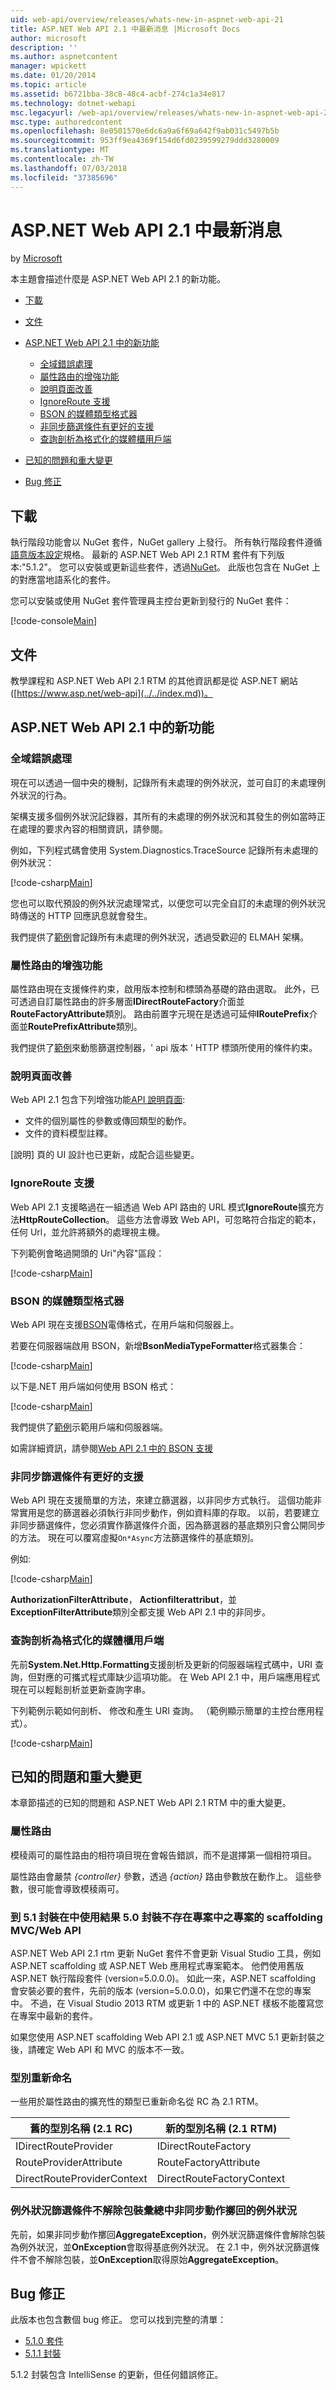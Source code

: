 ```yaml
---
uid: web-api/overview/releases/whats-new-in-aspnet-web-api-21
title: ASP.NET Web API 2.1 中最新消息 |Microsoft Docs
author: microsoft
description: ''
ms.author: aspnetcontent
manager: wpickett
ms.date: 01/20/2014
ms.topic: article
ms.assetid: b6721bba-38c8-48c4-acbf-274c1a34e817
ms.technology: dotnet-webapi
msc.legacyurl: /web-api/overview/releases/whats-new-in-aspnet-web-api-21
msc.type: authoredcontent
ms.openlocfilehash: 8e0501570e6dc6a9a6f69a642f9ab031c5497b5b
ms.sourcegitcommit: 953ff9ea4369f154d6fd0239599279ddd3280009
ms.translationtype: MT
ms.contentlocale: zh-TW
ms.lasthandoff: 07/03/2018
ms.locfileid: "37385696"
---
```

<a name="whats-new-in-aspnet-web-api-21"></a>ASP.NET Web API 2.1 中最新消息
====================
by [Microsoft](https://github.com/microsoft)

本主題會描述什麼是 ASP.NET Web API 2.1 的新功能。

- [下載](#download)
- [文件](#documentation)
- [ASP.NET Web API 2.1 中的新功能](#new-features)

    - [全域錯誤處理](#global-error)
    - [屬性路由的增強功能](#attribute-routing)
    - [說明頁面改善](#help-page)
    - [IgnoreRoute 支援](#ignoreroute)
    - [BSON 的媒體類型格式器](#bson)
    - [非同步篩選條件有更好的支援](#async-filters)
    - [查詢剖析為格式化的媒體櫃用戶端](#query-parsing)
- [已知的問題和重大變更](#known-issues)
- [Bug 修正](#bug-fixes)

<a id="download"></a>
## <a name="download"></a>下載

執行階段功能會以 NuGet 套件，NuGet gallery 上發行。 所有執行階段套件遵循[語意版本設定](http://semver.org/)規格。 最新的 ASP.NET Web API 2.1 RTM 套件有下列版本:"5.1.2"。 您可以安裝或更新這些套件，透過[NuGet](http://www.nuget.org/packages/Microsoft.AspNet.WebApi/)。 此版也包含在 NuGet 上的對應當地語系化的套件。

您可以安裝或使用 NuGet 套件管理員主控台更新到發行的 NuGet 套件：

[!code-console[Main](whats-new-in-aspnet-web-api-21/samples/sample1.cmd)]

<a id="documentation"></a>
## <a name="documentation"></a>文件

教學課程和 ASP.NET Web API 2.1 RTM 的其他資訊都是從 ASP.NET 網站 ([https://www.asp.net/web-api](../../index.md))。

<a id="new-features"></a>
## <a name="new-features-in-aspnet-web-api-21"></a>ASP.NET Web API 2.1 中的新功能

<a id="global-error"></a>
### <a name="global-error-handling"></a>全域錯誤處理

現在可以透過一個中央的機制，記錄所有未處理的例外狀況，並可自訂的未處理例外狀況的行為。

架構支援多個例外狀況記錄器，其所有的未處理的例外狀況和其發生的例如當時正在處理的要求內容的相關資訊，請參閱。

例如，下列程式碼會使用 System.Diagnostics.TraceSource 記錄所有未處理的例外狀況：

[!code-csharp[Main](whats-new-in-aspnet-web-api-21/samples/sample2.cs)]

您也可以取代預設的例外狀況處理常式，以便您可以完全自訂的未處理的例外狀況時傳送的 HTTP 回應訊息就會發生。

我們提供了[範例](http://aspnet.codeplex.com/SourceControl/latest#Samples/WebApi/Elmah/ReadMe.txt)會記錄所有未處理的例外狀況，透過受歡迎的 ELMAH 架構。

<a id="attribute-routing"></a>
### <a name="attribute-routing-improvements"></a>屬性路由的增強功能

屬性路由現在支援條件約束，啟用版本控制和標頭為基礎的路由選取。 此外，已可透過自訂屬性路由的許多層面**IDirectRouteFactory**介面並**RouteFactoryAttribute**類別。 路由前置字元現在是透過可延伸**IRoutePrefix**介面並**RoutePrefixAttribute**類別。

我們提供了[範例](http://aspnet.codeplex.com/SourceControl/latest#Samples/WebApi/RoutingConstraintsSample/ReadMe.txt)來動態篩選控制器，' api 版本 ' HTTP 標頭所使用的條件約束。

<a id="help-page"></a>
### <a name="help-page-improvements"></a>說明頁面改善

Web API 2.1 包含下列增強功能[API 說明頁面](../getting-started-with-aspnet-web-api/creating-api-help-pages.md):

- 文件的個別屬性的參數或傳回類型的動作。
- 文件的資料模型註釋。

[說明] 頁的 UI 設計也已更新，成配合這些變更。

<a id="ignoreroute"></a>
### <a name="ignoreroute-support"></a>IgnoreRoute 支援

Web API 2.1 支援略過在一組透過 Web API 路由的 URL 模式**IgnoreRoute**擴充方法**HttpRouteCollection**。 這些方法會導致 Web API，可忽略符合指定的範本，任何 Url，並允許將額外的處理視主機。

下列範例會略過開頭的 Uri&quot;內容&quot;區段：

[!code-csharp[Main](whats-new-in-aspnet-web-api-21/samples/sample3.cs)]

<a id="bson"></a>
### <a name="bson-media-type-formatter"></a>BSON 的媒體類型格式器

Web API 現在支援[BSON](http://bsonspec.org/)電傳格式，在用戶端和伺服器上。

若要在伺服器端啟用 BSON，新增**BsonMediaTypeFormatter**格式器集合：

[!code-csharp[Main](whats-new-in-aspnet-web-api-21/samples/sample4.cs)]

以下是.NET 用戶端如何使用 BSON 格式：

[!code-csharp[Main](whats-new-in-aspnet-web-api-21/samples/sample5.cs)]

我們提供了[範例](http://aspnet.codeplex.com/SourceControl/latest#Samples/WebApi/BSONSample/ReadMe.txt)示範用戶端和伺服器端。

如需詳細資訊，請參閱[Web API 2.1 中的 BSON 支援](../formats-and-model-binding/bson-support-in-web-api-21.md)

<a id="async-filters"></a>
### <a name="better-support-for-async-filters"></a>非同步篩選條件有更好的支援

Web API 現在支援簡單的方法，來建立篩選器，以非同步方式執行。 這個功能非常實用是您的篩選器必須執行非同步動作，例如資料庫的存取。 以前，若要建立非同步篩選條件，您必須實作篩選條件介面，因為篩選器的基底類別只會公開同步的方法。 現在可以覆寫虛擬`On*Async`方法篩選條件的基底類別。

例如: 

[!code-csharp[Main](whats-new-in-aspnet-web-api-21/samples/sample6.cs)]

**AuthorizationFilterAttribute**， **Actionfilterattribut**，並**ExceptionFilterAttribute**類別全都支援 Web API 2.1 中的非同步。

<a id="query-parsing"></a>
### <a name="query-parsing-for-the-client-formatting-library"></a>查詢剖析為格式化的媒體櫃用戶端

先前**System.Net.Http.Formatting**支援剖析及更新的伺服器端程式碼中，URI 查詢，但對應的可攜式程式庫缺少這項功能。 在 Web API 2.1 中，用戶端應用程式現在可以輕鬆剖析並更新查詢字串。

下列範例示範如何剖析、 修改和產生 URI 查詢。 （範例顯示簡單的主控台應用程式）。

[!code-csharp[Main](whats-new-in-aspnet-web-api-21/samples/sample7.cs)]

<a id="known-issues"></a>
## <a name="known-issues-and-breaking-changes"></a>已知的問題和重大變更

本章節描述的已知的問題和 ASP.NET Web API 2.1 RTM 中的重大變更。

### <a name="attribute-routing"></a>屬性路由

模稜兩可的屬性路由的相符項目現在會報告錯誤，而不是選擇第一個相符項目。

屬性路由會嚴禁 *{controller}* 參數，透過 *{action}* 路由參數放在動作上。 這些參數，很可能會導致模稜兩可。

### <a name="scaffolding-mvcweb-api-into-a-project-with-51-packages-results-in-50-packages-for-ones-that-dont-already-exist-in-the-project"></a>到 5.1 封裝在中使用結果 5.0 封裝不存在專案中之專案的 scaffolding MVC/Web API

ASP.NET Web API 2.1 rtm 更新 NuGet 套件不會更新 Visual Studio 工具，例如 ASP.NET scaffolding 或 ASP.NET Web 應用程式專案範本。 他們使用舊版 ASP.NET 執行階段套件 (version=5.0.0.0)。 如此一來，ASP.NET scaffolding 會安裝必要的套件，先前的版本 (version=5.0.0.0)，如果它們還不在您的專案中。 不過，在 Visual Studio 2013 RTM 或更新 1 中的 ASP.NET 樣板不能覆寫您在專案中最新的套件。

如果您使用 ASP.NET scaffolding Web API 2.1 或 ASP.NET MVC 5.1 更新封裝之後，請確定 Web API 和 MVC 的版本不一致。

### <a name="type-renames"></a>型別重新命名

一些用於屬性路由的擴充性的類型已重新命名從 RC 為 2.1 RTM。

| 舊的型別名稱 (2.1 RC) | 新的型別名稱 (2.1 RTM) |
| --- | --- |
| IDirectRouteProvider | IDirectRouteFactory |
| RouteProviderAttribute | RouteFactoryAttribute |
| DirectRouteProviderContext | DirectRouteFactoryContext |

### <a name="exception-filters-do-not-unwrap-aggregate-exceptions-thrown-in-async-actions"></a>例外狀況篩選條件不解除包裝彙總中非同步動作擲回的例外狀況

先前，如果非同步動作擲回**AggregateException**，例外狀況篩選條件會解除包裝為例外狀況，並**OnException**會取得基底例外狀況。 在 2.1 中，例外狀況篩選條件不會不解除包裝，並**OnException**取得原始**AggregateException**。

<a id="bug-fixes"></a>
## <a name="bug-fixes"></a>Bug 修正

此版本也包含數個 bug 修正。 您可以找到完整的清單：

- [5.1.0 套件](https://aspnetwebstack.codeplex.com/workitem/list/advanced?keyword=&amp;status=Closed&amp;type=All&amp;priority=All&amp;release=v5.1%20Preview|v5.1%20RTM&amp;assignedTo=All&amp;component=Web%20API|Web%20API%20OData&amp;sortField=AssignedTo&amp;sortDirection=Ascending&amp;page=0&amp;reasonClosed=Fixed)
- [5.1.1 封裝](https://aspnetwebstack.codeplex.com/workitem/list/advanced?keyword=&status=All&type=All&priority=All&release=v5.1.1%20RTM&assignedTo=All&component=Web%20API&sortField=AssignedTo&sortDirection=Ascending&page=0&reasonClosed=Fixed)

5.1.2 封裝包含 IntelliSense 的更新，但任何錯誤修正。
